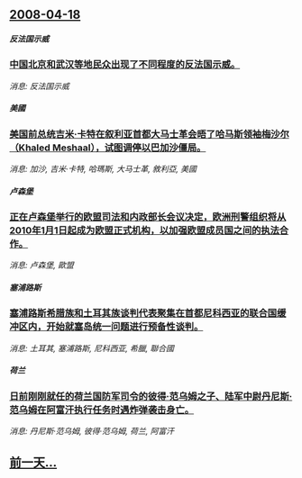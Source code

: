 ## [2008-04-18](/news/2008/04/18/index.md)

##### 反法国示威
### [中国北京和武汉等地民众出现了不同程度的反法国示威。 ](/news/2008/04/18/中国北京和武汉等地民众出现了不同程度的反法国示威.md)
_消息: 反法国示威_

##### 美國
### [美国前总统吉米·卡特在叙利亚首都大马士革会晤了哈马斯领袖梅沙尔（Khaled Meshaal），试图调停以巴加沙僵局。](/news/2008/04/18/美国前总统吉米-卡特在叙利亚首都大马士革会晤了哈马斯领袖梅沙尔-Khaled-Meshaal-试图调停以巴加沙僵局.md)
_消息: 加沙, 吉米·卡特, 哈瑪斯, 大马士革, 敘利亞, 美國_

##### 卢森堡
### [正在卢森堡举行的欧盟司法和内政部长会议决定，欧洲刑警组织将从2010年1月1日起成为欧盟正式机构，以加强欧盟成员国之间的执法合作。](/news/2008/04/18/正在卢森堡举行的欧盟司法和内政部长会议决定-欧洲刑警组织将从2010年1月1日起成为欧盟正式机构-以加强欧盟成员国之间的.md)
_消息: 卢森堡, 歐盟_

##### 塞浦路斯
### [塞浦路斯希腊族和土耳其族谈判代表聚集在首都尼科西亚的联合国缓冲区内，开始就塞岛统一问题进行预备性谈判。](/news/2008/04/18/塞浦路斯希腊族和土耳其族谈判代表聚集在首都尼科西亚的联合国缓冲区内-开始就塞岛统一问题进行预备性谈判.md)
_消息: 土耳其, 塞浦路斯, 尼科西亚, 希臘, 聯合國_

##### 荷兰
### [日前刚刚就任的荷兰国防军司令的彼得·范乌姆之子、陆军中尉丹尼斯·范乌姆在阿富汗执行任务时遇炸弹袭击身亡。](/news/2008/04/18/日前刚刚就任的荷兰国防军司令的彼得-范乌姆之子-陆军中尉丹尼斯-范乌姆在阿富汗执行任务时遇炸弹袭击身亡.md)
_消息: 丹尼斯·范乌姆, 彼得·范乌姆, 荷兰, 阿富汗_

## [前一天...](/news/2008/04/17/index.md)

